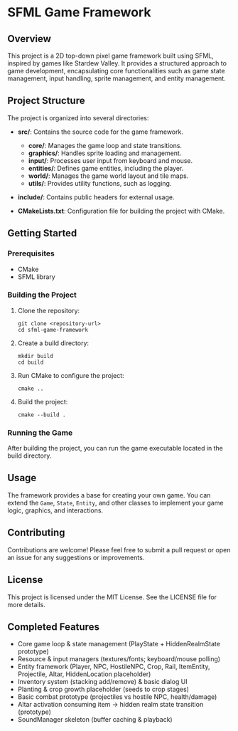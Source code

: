 # SFML Game Framework

## Overview
This project is a 2D top-down pixel game framework built using SFML, inspired by games like Stardew Valley. It provides a structured approach to game development, encapsulating core functionalities such as game state management, input handling, sprite management, and entity management.

## Project Structure
The project is organized into several directories:

- **src/**: Contains the source code for the game framework.
  - **core/**: Manages the game loop and state transitions.
  - **graphics/**: Handles sprite loading and management.
  - **input/**: Processes user input from keyboard and mouse.
  - **entities/**: Defines game entities, including the player.
  - **world/**: Manages the game world layout and tile maps.
  - **utils/**: Provides utility functions, such as logging.

- **include/**: Contains public headers for external usage.

- **CMakeLists.txt**: Configuration file for building the project with CMake.

## Getting Started

### Prerequisites
- CMake
- SFML library

### Building the Project
1. Clone the repository:
   ```
   git clone <repository-url>
   cd sfml-game-framework
   ```

2. Create a build directory:
   ```
   mkdir build
   cd build
   ```

3. Run CMake to configure the project:
   ```
   cmake ..
   ```

4. Build the project:
   ```
   cmake --build .
   ```

### Running the Game
After building the project, you can run the game executable located in the build directory.

## Usage
The framework provides a base for creating your own game. You can extend the `Game`, `State`, `Entity`, and other classes to implement your game logic, graphics, and interactions.

## Contributing
Contributions are welcome! Please feel free to submit a pull request or open an issue for any suggestions or improvements.

## License
This project is licensed under the MIT License. See the LICENSE file for more details.

## Completed Features
- Core game loop & state management (PlayState + HiddenRealmState prototype)
- Resource & input managers (textures/fonts; keyboard/mouse polling)
- Entity framework (Player, NPC, HostileNPC, Crop, Rail, ItemEntity, Projectile, Altar, HiddenLocation placeholder)
- Inventory system (stacking add/remove) & basic dialog UI
- Planting & crop growth placeholder (seeds to crop stages)
- Basic combat prototype (projectiles vs hostile NPC, health/damage)
- Altar activation consuming item → hidden realm state transition (prototype)
- SoundManager skeleton (buffer caching & playback)